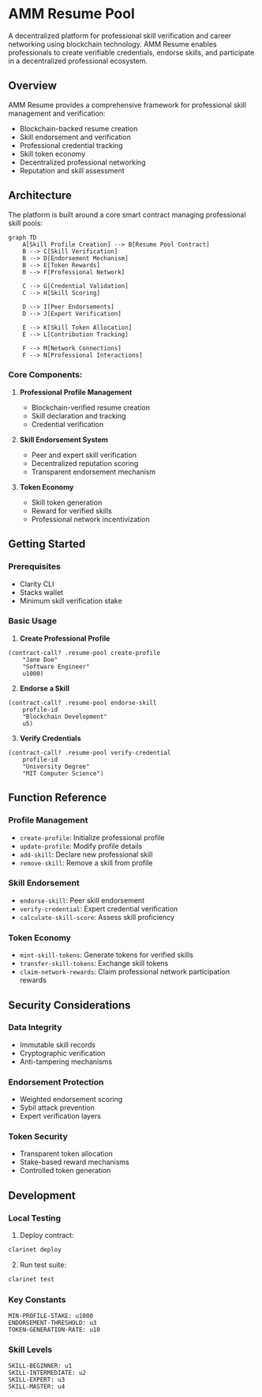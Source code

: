 # AMM Resume Pool

A decentralized platform for professional skill verification and career networking using blockchain technology. AMM Resume enables professionals to create verifiable credentials, endorse skills, and participate in a decentralized professional ecosystem.

## Overview

AMM Resume provides a comprehensive framework for professional skill management and verification:

- Blockchain-backed resume creation
- Skill endorsement and verification
- Professional credential tracking
- Skill token economy
- Decentralized professional networking
- Reputation and skill assessment

## Architecture

The platform is built around a core smart contract managing professional skill pools:

```mermaid
graph TD
    A[Skill Profile Creation] --> B[Resume Pool Contract]
    B --> C[Skill Verification]
    B --> D[Endorsement Mechanism]
    B --> E[Token Rewards]
    B --> F[Professional Network]
    
    C --> G[Credential Validation]
    C --> H[Skill Scoring]
    
    D --> I[Peer Endorsements]
    D --> J[Expert Verification]
    
    E --> K[Skill Token Allocation]
    E --> L[Contribution Tracking]
    
    F --> M[Network Connections]
    F --> N[Professional Interactions]
```

### Core Components:

1. **Professional Profile Management**
   - Blockchain-verified resume creation
   - Skill declaration and tracking
   - Credential verification

2. **Skill Endorsement System**
   - Peer and expert skill verification
   - Decentralized reputation scoring
   - Transparent endorsement mechanism

3. **Token Economy**
   - Skill token generation
   - Reward for verified skills
   - Professional network incentivization

## Getting Started

### Prerequisites

- Clarity CLI
- Stacks wallet
- Minimum skill verification stake

### Basic Usage

1. **Create Professional Profile**
```clarity
(contract-call? .resume-pool create-profile 
    "Jane Doe" 
    "Software Engineer" 
    u1000)
```

2. **Endorse a Skill**
```clarity
(contract-call? .resume-pool endorse-skill 
    profile-id
    "Blockchain Development"
    u5)
```

3. **Verify Credentials**
```clarity
(contract-call? .resume-pool verify-credential
    profile-id
    "University Degree"
    "MIT Computer Science")
```

## Function Reference

### Profile Management

- `create-profile`: Initialize professional profile
- `update-profile`: Modify profile details
- `add-skill`: Declare new professional skill
- `remove-skill`: Remove a skill from profile

### Skill Endorsement

- `endorse-skill`: Peer skill endorsement
- `verify-credential`: Expert credential verification
- `calculate-skill-score`: Assess skill proficiency

### Token Economy

- `mint-skill-tokens`: Generate tokens for verified skills
- `transfer-skill-tokens`: Exchange skill tokens
- `claim-network-rewards`: Claim professional network participation rewards

## Security Considerations

### Data Integrity
- Immutable skill records
- Cryptographic verification
- Anti-tampering mechanisms

### Endorsement Protection
- Weighted endorsement scoring
- Sybil attack prevention
- Expert verification layers

### Token Security
- Transparent token allocation
- Stake-based reward mechanisms
- Controlled token generation

## Development

### Local Testing

1. Deploy contract:
```bash
clarinet deploy
```

2. Run test suite:
```bash
clarinet test
```

### Key Constants

```clarity
MIN-PROFILE-STAKE: u1000
ENDORSEMENT-THRESHOLD: u3
TOKEN-GENERATION-RATE: u10
```

### Skill Levels

```clarity
SKILL-BEGINNER: u1
SKILL-INTERMEDIATE: u2
SKILL-EXPERT: u3
SKILL-MASTER: u4
```